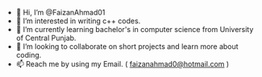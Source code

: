 - 👋 Hi, I’m @FaizanAhmad01
- 👀 I’m interested in writing c++ codes.
- 🌱 I’m currently learning bachelor's in computer science from University of Central Punjab.
- 💞️ I’m looking to collaborate on short projects and learn more about coding.
- 📫 Reach me by using my Email. ( faizanahmad0@hotmail.com )

<!---
FaizanAhmad01/FaizanAhmad01 is a ✨ special ✨ repository because its `README.md` (this file) appears on your GitHub profile.
You can click the Preview link to take a look at your changes.
--->
